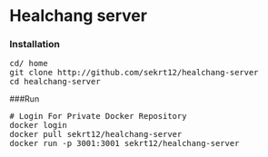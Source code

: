 # Healchang server
### Installation
<pre>
cd/ home
git clone http://github.com/sekrt12/healchang-server
cd healchang-server
</pre>
###Run
<pre>
# Login For Private Docker Repository
docker login
docker pull sekrt12/healchang-server
docker run -p 3001:3001 sekrt12/healchang-server
</pre>
